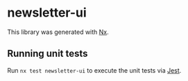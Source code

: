 # newsletter-ui

This library was generated with [Nx](https://nx.dev).

## Running unit tests

Run `nx test newsletter-ui` to execute the unit tests via [Jest](https://jestjs.io).

